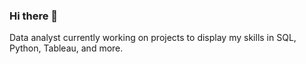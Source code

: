 ### Hi there 👋

Data analyst currently working on projects to display my skills in SQL, Python, Tableau, and more.
